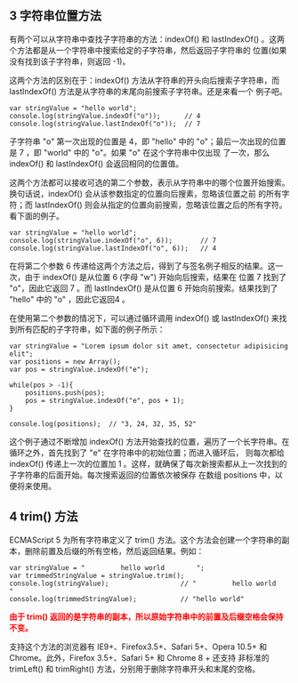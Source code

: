 ## 3 字符串位置方法

有两个可以从字符串中查找子字符串的方法：indexOf() 和 lastIndexOf() 。这两个方法都是从一个字符串中搜索给定的子字符串，然后返回子字符串的
位置(如果没有找到该子字符串，则返回 -1)。

这两个方法的区别在于：indexOf() 方法从字符串的开头向后搜索子字符串，而 lastIndexOf() 方法是从字符串的末尾向前搜索子字符串。还是来看一个
例子吧。

    var stringValue = "hello world";
    console.log(stringValue.indexOf("o"));      // 4
    console.log(stringValue.lastIndexOf("o"));  // 7

子字符串 "o" 第一次出现的位置是 4，即 "hello" 中的 "o"；最后一次出现的位置是 7 ，即 "world" 中的 "o"。如果 "o" 在这个字符串中仅出现
了一次，那么 indexOf() 和 lastIndexOf() 会返回相同的位置值。

这两个方法都可以接收可选的第二个参数，表示从字符串中的哪个位置开始搜索。换句话说，indexOf() 会从该参数指定的位置向后搜素，忽略该位置之前
的所有字符；而 lastIndexOf() 则会从指定的位置向前搜索，忽略该位置之后的所有字符。看下面的例子。

    var stringValue = "hello world";
    console.log(stringValue.indexOf("o", 6));       // 7
    console.log(stringValue.lastIndexOf("o", 6));   // 4

在将第二个参数 6 传递给这两个方法之后，得到了与签名例子相反的结果。这一次，由于 indexOf() 是从位置 6 (字母 "w") 开始向后搜索，结果在
位置 7 找到了 "o"，因此它返回 7 。而 lastIndexOf() 是从位置 6 开始向前搜索。结果找到了 "hello" 中的 "o" ，因此它返回4 。

在使用第二个参数的情况下，可以通过循环调用 indexOf() 或 lastIndexOf() 来找到所有匹配的子字符串，如下面的例子所示：

    var stringValue = "Lorem ipsum dolor sit amet, consectetur adipisicing elit";
    var positions = new Array();
    var pos = stringValue.indexOf("e");

    while(pos > -1){
        positions.push(pos);
        pos = stringValue.indexOf("e", pos + 1);
    }

    console.log(positions);  // "3, 24, 32, 35, 52"

这个例子通过不断增加 indexOf() 方法开始查找的位置，遍历了一个长字符串。在循环之外，首先找到了 "e" 在字符串中的初始位置；而进入循环后，
则每次都给 indexOf() 传递上一次的位置加 1 。这样，就确保了每次新搜索都从上一次找到的子字符串的后面开始。每次搜索返回的位置依次被保存
在数组 positions 中，以便将来使用。

## 4 trim() 方法

ECMAScript 5 为所有字符串定义了 trim() 方法。这个方法会创建一个字符串的副本，删除前置及后缀的所有空格，然后返回结果。例如：

    var stringValue = "         hello world        ";
    var trimmedStringValue = stringValue.trim();
    console.log(stringValue);                  // "         hello world        "
    console.log(trimmedStringValue);           // "hello world"

<span style="color: red;font-weight: bold">由于 trim() 返回的是字符串的副本，所以原始字符串中的前置及后缀空格会保持不变。</span>  

支持这个方法的浏览器有 IE9+、Firefox3.5+、Safari 5+、Opera 10.5+ 和 Chrome。此外，Firefox 3.5+、Safari 5+ 和 Chrome 8 + 还支持
非标准的 trimLeft() 和 trimRight() 方法，分别用于删除字符串开头和末尾的空格。

